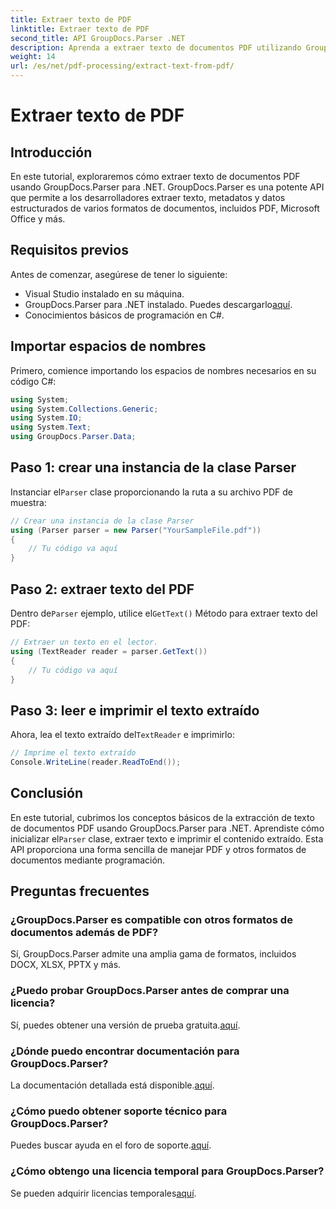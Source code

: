```yaml
---
title: Extraer texto de PDF
linktitle: Extraer texto de PDF
second_title: API GroupDocs.Parser .NET
description: Aprenda a extraer texto de documentos PDF utilizando GroupDocs.Parser para .NET. Tutorial paso a paso para desarrolladores.
weight: 14
url: /es/net/pdf-processing/extract-text-from-pdf/
---
```


# Extraer texto de PDF

## Introducción
En este tutorial, exploraremos cómo extraer texto de documentos PDF usando GroupDocs.Parser para .NET. GroupDocs.Parser es una potente API que permite a los desarrolladores extraer texto, metadatos y datos estructurados de varios formatos de documentos, incluidos PDF, Microsoft Office y más.
## Requisitos previos
Antes de comenzar, asegúrese de tener lo siguiente:
- Visual Studio instalado en su máquina.
-  GroupDocs.Parser para .NET instalado. Puedes descargarlo[aquí](https://releases.groupdocs.com/parser/net/).
- Conocimientos básicos de programación en C#.

## Importar espacios de nombres
Primero, comience importando los espacios de nombres necesarios en su código C#:
```csharp
using System;
using System.Collections.Generic;
using System.IO;
using System.Text;
using GroupDocs.Parser.Data;
```
## Paso 1: crear una instancia de la clase Parser
 Instanciar el`Parser` clase proporcionando la ruta a su archivo PDF de muestra:
```csharp
// Crear una instancia de la clase Parser
using (Parser parser = new Parser("YourSampleFile.pdf"))
{
    // Tu código va aquí
}
```
## Paso 2: extraer texto del PDF
 Dentro de`Parser` ejemplo, utilice el`GetText()` Método para extraer texto del PDF:
```csharp
// Extraer un texto en el lector.
using (TextReader reader = parser.GetText())
{
    // Tu código va aquí
}
```
## Paso 3: leer e imprimir el texto extraído
 Ahora, lea el texto extraído del`TextReader` e imprimirlo:
```csharp
// Imprime el texto extraído
Console.WriteLine(reader.ReadToEnd());
```

## Conclusión
 En este tutorial, cubrimos los conceptos básicos de la extracción de texto de documentos PDF usando GroupDocs.Parser para .NET. Aprendiste cómo inicializar el`Parser` clase, extraer texto e imprimir el contenido extraído. Esta API proporciona una forma sencilla de manejar PDF y otros formatos de documentos mediante programación.

## Preguntas frecuentes
### ¿GroupDocs.Parser es compatible con otros formatos de documentos además de PDF?
Sí, GroupDocs.Parser admite una amplia gama de formatos, incluidos DOCX, XLSX, PPTX y más.
### ¿Puedo probar GroupDocs.Parser antes de comprar una licencia?
 Sí, puedes obtener una versión de prueba gratuita.[aquí](https://releases.groupdocs.com/).
### ¿Dónde puedo encontrar documentación para GroupDocs.Parser?
 La documentación detallada está disponible.[aquí](https://tutorials.groupdocs.com/parser/net/).
### ¿Cómo puedo obtener soporte técnico para GroupDocs.Parser?
 Puedes buscar ayuda en el foro de soporte.[aquí](https://forum.groupdocs.com/c/parser/17).
### ¿Cómo obtengo una licencia temporal para GroupDocs.Parser?
 Se pueden adquirir licencias temporales[aquí](https://purchase.groupdocs.com/temporary-license/).